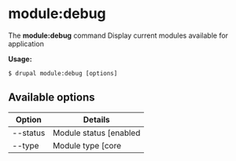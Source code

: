 # module:debug
The **module:debug** command Display current modules available for application

**Usage:**
```
$ drupal module:debug [options] 
```

## Available options
Option | Details
-------|-------------
--status | Module status [enabled|disabled]
--type | Module type [core|no-core]

